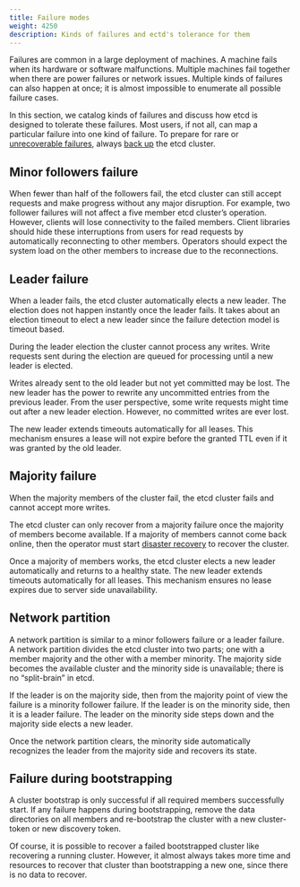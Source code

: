 ```yaml
---
title: Failure modes
weight: 4250
description: Kinds of failures and ectd's tolerance for them
---
```


Failures are common in a large deployment of machines. A machine fails when its hardware or software malfunctions. Multiple machines fail together when there are power failures or network issues. Multiple kinds of failures can also happen at once; it is almost impossible to enumerate all possible failure cases. 

In this section, we catalog kinds of failures and discuss how etcd is designed to tolerate these failures. Most users, if not all, can map a particular failure into one kind of failure. To prepare for rare or [unrecoverable failures][unrecoverable], always [back up][backup] the etcd cluster.

## Minor followers failure

When fewer than half of the followers fail, the etcd cluster can still accept requests and make progress without any major disruption. For example, two follower failures will not affect a five member etcd cluster’s operation. However, clients will lose connectivity to the failed members. Client libraries should hide these interruptions from users for read requests by automatically reconnecting to other members. Operators should expect the system load on the other members to increase due to the reconnections.

## Leader failure

When a leader fails, the etcd cluster automatically elects a new leader. The election does not happen instantly once the leader fails. It takes about an election timeout to elect a new leader since the failure detection model is timeout based. 

During the leader election the cluster cannot process any writes. Write requests sent during the election are queued for processing until a new leader is elected.

Writes already sent to the old leader but not yet committed may be lost. The new leader has the power to rewrite any uncommitted entries from the previous leader. From the user perspective, some write requests might time out after a new leader election. However, no committed writes are ever lost.

The new leader extends timeouts automatically for all leases. This mechanism ensures a lease will not expire before the granted TTL even if it was granted by the old leader. 

## Majority failure

When the majority members of the cluster fail, the etcd cluster fails and cannot accept more writes.

The etcd cluster can only recover from a majority failure once the majority of members become available. If a majority of members cannot come back online, then the operator must start [disaster recovery][unrecoverable] to recover the cluster.

Once a majority of members works, the etcd cluster elects a new leader automatically and returns to a healthy state. The new leader extends timeouts automatically for all leases. This mechanism ensures no lease expires due to server side unavailability.

## Network partition

A network partition is similar to a minor followers failure or a leader failure. A network partition divides the etcd cluster into two parts; one with a member majority and the other with a member minority. The majority side becomes the available cluster and the minority side is unavailable; there is no “split-brain” in etcd. 

If the leader is on the majority side, then from the majority point of view the failure is a minority follower failure. If the leader is on the minority side, then it is a leader failure. The leader on the minority side steps down and the majority side elects a new leader.

Once the network partition clears, the minority side automatically recognizes the leader from the majority side and recovers its state. 

## Failure during bootstrapping

A cluster bootstrap is only successful if all required members successfully start. If any failure happens during bootstrapping, remove the data directories on all members and re-bootstrap the cluster with a new cluster-token or new discovery token.

Of course, it is possible to recover a failed bootstrapped cluster like recovering a running cluster. However, it almost always takes more time and resources to recover that cluster than bootstrapping a new one, since there is no data to recover.

[backup]: maintenance.md#snapshot-backup
[unrecoverable]: recovery.md#disaster-recovery
